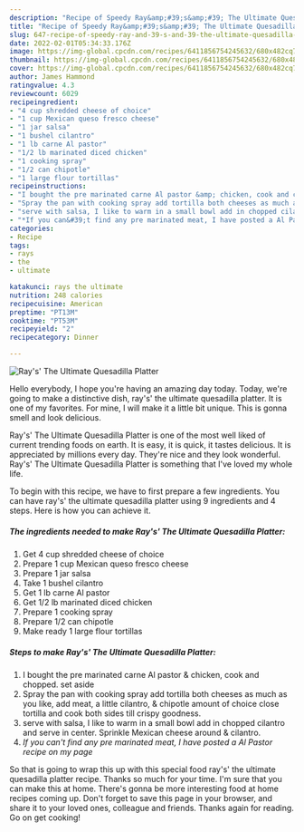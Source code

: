 ```yaml
---
description: "Recipe of Speedy Ray&amp;#39;s&amp;#39; The Ultimate Quesadilla Platter"
title: "Recipe of Speedy Ray&amp;#39;s&amp;#39; The Ultimate Quesadilla Platter"
slug: 647-recipe-of-speedy-ray-and-39-s-and-39-the-ultimate-quesadilla-platter
date: 2022-02-01T05:34:33.176Z
image: https://img-global.cpcdn.com/recipes/6411856754245632/680x482cq70/rays-the-ultimate-quesadilla-platter-recipe-main-photo.jpg
thumbnail: https://img-global.cpcdn.com/recipes/6411856754245632/680x482cq70/rays-the-ultimate-quesadilla-platter-recipe-main-photo.jpg
cover: https://img-global.cpcdn.com/recipes/6411856754245632/680x482cq70/rays-the-ultimate-quesadilla-platter-recipe-main-photo.jpg
author: James Hammond
ratingvalue: 4.3
reviewcount: 6029
recipeingredient:
- "4 cup shredded cheese of choice"
- "1 cup Mexican queso fresco cheese"
- "1 jar salsa"
- "1 bushel cilantro"
- "1 lb carne Al pastor"
- "1/2 lb marinated diced chicken"
- "1 cooking spray"
- "1/2 can chipotle"
- "1 large flour tortillas"
recipeinstructions:
- "I bought the pre marinated carne Al pastor &amp; chicken, cook and chopped. set aside"
- "Spray the pan with cooking spray add tortilla both cheeses as much as you like, add meat, a little cilantro, &amp; chipotle amount of choice close tortilla and cook both sides till crispy goodness."
- "serve with salsa, I like to warm in a small bowl add in chopped cilantro and serve in center. Sprinkle Mexican cheese around &amp; cilantro."
- "*If you can&#39;t find any pre marinated meat, I have posted a Al Pastor recipe on my page*"
categories:
- Recipe
tags:
- rays
- the
- ultimate

katakunci: rays the ultimate 
nutrition: 248 calories
recipecuisine: American
preptime: "PT13M"
cooktime: "PT53M"
recipeyield: "2"
recipecategory: Dinner

---
```



![Ray&#39;s&#39; The Ultimate Quesadilla Platter](https://img-global.cpcdn.com/recipes/6411856754245632/680x482cq70/rays-the-ultimate-quesadilla-platter-recipe-main-photo.jpg)

Hello everybody, I hope you're having an amazing day today. Today, we're going to make a distinctive dish, ray&#39;s&#39; the ultimate quesadilla platter. It is one of my favorites. For mine, I will make it a little bit unique. This is gonna smell and look delicious.

Ray&#39;s&#39; The Ultimate Quesadilla Platter is one of the most well liked of current trending foods on earth. It is easy, it is quick, it tastes delicious. It is appreciated by millions every day. They're nice and they look wonderful. Ray&#39;s&#39; The Ultimate Quesadilla Platter is something that I've loved my whole life.




To begin with this recipe, we have to first prepare a few ingredients. You can have ray&#39;s&#39; the ultimate quesadilla platter using 9 ingredients and 4 steps. Here is how you can achieve it.

<!--inarticleads1-->

##### The ingredients needed to make Ray&#39;s&#39; The Ultimate Quesadilla Platter:

1. Get 4 cup shredded cheese of choice
1. Prepare 1 cup Mexican queso fresco cheese
1. Prepare 1 jar salsa
1. Take 1 bushel cilantro
1. Get 1 lb carne Al pastor
1. Get 1/2 lb marinated diced chicken
1. Prepare 1 cooking spray
1. Prepare 1/2 can chipotle
1. Make ready 1 large flour tortillas




<!--inarticleads2-->

##### Steps to make Ray&#39;s&#39; The Ultimate Quesadilla Platter:

1. I bought the pre marinated carne Al pastor &amp; chicken, cook and chopped. set aside
1. Spray the pan with cooking spray add tortilla both cheeses as much as you like, add meat, a little cilantro, &amp; chipotle amount of choice close tortilla and cook both sides till crispy goodness.
1. serve with salsa, I like to warm in a small bowl add in chopped cilantro and serve in center. Sprinkle Mexican cheese around &amp; cilantro.
1. *If you can&#39;t find any pre marinated meat, I have posted a Al Pastor recipe on my page*




So that is going to wrap this up with this special food ray&#39;s&#39; the ultimate quesadilla platter recipe. Thanks so much for your time. I'm sure that you can make this at home. There's gonna be more interesting food at home recipes coming up. Don't forget to save this page in your browser, and share it to your loved ones, colleague and friends. Thanks again for reading. Go on get cooking!
